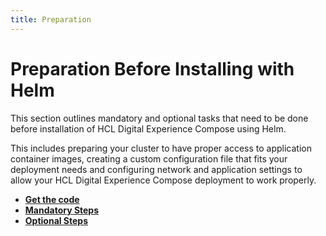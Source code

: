 ```yaml
---
title: Preparation
---
```


# Preparation Before Installing with Helm

This section outlines mandatory and optional tasks that need to be done before installation of HCL Digital Experience Compose using Helm.

This includes preparing your cluster to have proper access to application container images, creating a custom configuration file that fits your deployment needs and configuring network and application settings to allow your HCL Digital Experience Compose deployment to work properly.

- **[Get the code](./get_the_code/configure_harbor_helm_repo.md)** 
- **[Mandatory Steps](./mandatory_tasks/prepare_namespace.md)**
- **[Optional Steps](./optional_tasks/optional_internal_networking.md)**

<!--
!!!important "Read this first"
    * [Kubernetes deployment](../../../../../get_started/plan_deployment/container_deployment/index.md) for an understanding of the capabilities, deployment structures, configuration and scaling options available for HCL DX 9.5 CF196 and later deployments.
    * [Containerization requirements and limitations](../../../../../get_started/plan_deployment/container_deployment/limitations_requirements.md) for an understanding of the requirements, including capacity planning, and current limitations for an HCL Digital Experience 9.5 and later deployment using Helm.
-->